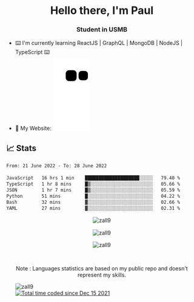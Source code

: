 <h1 align="center">Hello there, I'm Paul</h1> 
<h3 align="center">Student in USMB </h3>

- ⌨️ I'm currently learning ReactJS | GraphQL | MongoDB | NodeJS | TypeScript ⌨️
- 🔎 My Website: <a href="" ></a>
![Alt text](https://raw.githubusercontent.com/zall9/zall9/output/github-contribution-grid-snake.svg)

## 📈 Stats



<!--START_SECTION:waka-->

```text
From: 21 June 2022 - To: 28 June 2022

JavaScript   16 hrs 1 min    ████████████████████░░░░░   79.40 %
TypeScript   1 hr 8 mins     █▒░░░░░░░░░░░░░░░░░░░░░░░   05.66 %
JSON         1 hr 7 mins     █▒░░░░░░░░░░░░░░░░░░░░░░░   05.59 %
Python       51 mins         █░░░░░░░░░░░░░░░░░░░░░░░░   04.22 %
Bash         32 mins         ▓░░░░░░░░░░░░░░░░░░░░░░░░   02.66 %
YAML         27 mins         ▓░░░░░░░░░░░░░░░░░░░░░░░░   02.31 %
```

<!--END_SECTION:waka-->
<p align="center">
  <img align="center" src="https://github-readme-stats.vercel.app/api?username=zall9&show_icons=true&locale=en&theme=tokyonight " alt="zall9" />
</p>
<p  align="center"><img align="center" src="https://github-readme-streak-stats.herokuapp.com/?user=zall9&theme=tokyonight" alt="zall9" /></p>
<p  align="center"><img align="center" src="https://github-readme-stats.vercel.app/api/top-langs?username=zall9&show_icons=true&locale=en&layout=compact&theme=tokyonight" alt="zall9" /></p>
<br>
<p  align="center">Note : Languages statistics are based on my public repo and doesn't represent my skills.</p>
<p>
  <ul style="list-style-type: none;">
    <li align="left"><img src="https://komarev.com/ghpvc/?username=zall9&label=Profile%20views&color=0e75b6&style=for-the-badge" alt="zall9" /></li>
    <li align="left"> <a href="https://wakatime.com/@7e787948-bc72-4702-af7b-d57420a332e8"><img src="https://wakatime.com/badge/user/7e787948-bc72-4702-af7b-d57420a332e8.svg?style=for-the-badge" alt="Total time coded since Dec 15 2021" /></a> </li>
  </ul>
</p>

